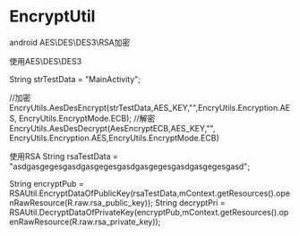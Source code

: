 # EncryptUtil
android AES\DES\DES3\RSA加密


使用AES\DES\DES3

String strTestData = "MainActivity";

//加密
EncryUtils.AesDesEncrypt(strTestData,AES_KEY,"",EncryUtils.Encryption.AES, EncryUtils.EncryptMode.ECB);
//解密
EncryUtils.AesDesDecrypt(AesEncryptECB,AES_KEY,"", EncryUtils.Encryption.AES,EncryUtils.EncryptMode.ECB)


使用RSA
String rsaTestData = "asdgasgegesgasdgasgegesgasdgasgegesgasdgasgegesgasd";

String encryptPub = RSAUtil.EncryptDataOfPublicKey(rsaTestData,mContext.getResources().openRawResource(R.raw.rsa_public_key));
String decryptPri = RSAUtil.DecryptDataOfPrivateKey(encryptPub,mContext.getResources().openRawResource(R.raw.rsa_private_key));
